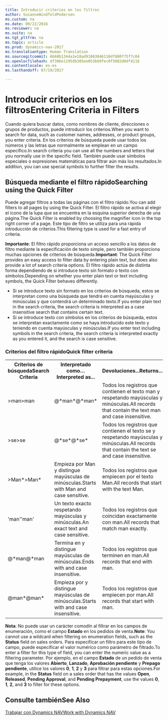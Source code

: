 ```yaml
---
title: Introducir criterios en los filtros
author: SusanneWindfeldPedersen
ms.custom: na
ms.date: 09/22/2016
ms.reviewer: na
ms.suite: na
ms.tgt_pltfrm: na
ms.topic: article
ms.prod: dynamics-nav-2017
ms.translationtype: Human Translation
ms.sourcegitcommit: 6b60b1344a1e18ad91863046110df880f75f7c04
ms.openlocfilehash: df386e1195db385ee053b69fec0f5082d8df4116
ms.contentlocale: es-es
ms.lasthandoff: 07/19/2017

---
```


# <a name="entering-criteria-in-filters"></a><span data-ttu-id="dae54-102">Introducir criterios en los filtros</span><span class="sxs-lookup"><span data-stu-id="dae54-102">Entering Criteria in Filters</span></span>
<span data-ttu-id="dae54-103">Cuando quiera buscar datos, como nombres de cliente, direcciones o grupos de productos, puede introducir los criterios.</span><span class="sxs-lookup"><span data-stu-id="dae54-103">When you want to search for data, such as customer names, addresses, or product groups, you enter criteria.</span></span> <span data-ttu-id="dae54-104">En los criterios de búsqueda puede usar todos los números y las letras que normalmente se emplean en un campo específico.</span><span class="sxs-lookup"><span data-stu-id="dae54-104">In search criteria you can use all the numbers and letters that you normally use in the specific field.</span></span> <span data-ttu-id="dae54-105">También puede usar símbolos especiales o expresiones matemáticas para filtrar aún más los resultados.</span><span class="sxs-lookup"><span data-stu-id="dae54-105">In addition, you can use special symbols to further filter the results.</span></span>

## <a name="searching-using-the-quick-filter"></a><span data-ttu-id="dae54-106">Búsqueda mediante el filtro rápido</span><span class="sxs-lookup"><span data-stu-id="dae54-106">Searching using the Quick Filter</span></span>
<span data-ttu-id="dae54-107">Puede agregar filtros a todas las páginas con el filtro rápido.</span><span class="sxs-lookup"><span data-stu-id="dae54-107">You can add filters to all pages by using the Quick Filter.</span></span> <span data-ttu-id="dae54-108">El filtro rápido se activa al elegir el icono de la lupa que se encuentra en la esquina superior derecha de una página.</span><span class="sxs-lookup"><span data-stu-id="dae54-108">The Quick Filter is enabled by choosing the magnifier icon in the top right corner of a page.</span></span> <span data-ttu-id="dae54-109">Este tipo de filtro se utiliza para una rápida introducción de criterios.</span><span class="sxs-lookup"><span data-stu-id="dae54-109">This filtering type is used for a fast entry of criteria.</span></span>

<span data-ttu-id="dae54-110">**Importante**: El filtro rápido proporciona un acceso sencillo a los datos de filtro mediante la especificación de texto simple, pero también proporciona muchas opciones de criterios de búsqueda.</span><span class="sxs-lookup"><span data-stu-id="dae54-110">**Important**: The Quick Filter provides an easy access to filter data by entering plain text, but does also provide a lot of search criteria options.</span></span> <span data-ttu-id="dae54-111">El filtro rápido actúa de distinta forma dependiendo de si introduce texto sin formato o texto con símbolos.</span><span class="sxs-lookup"><span data-stu-id="dae54-111">Depending on whether you enter plain text or text including symbols, the Quick Filter behaves differently.</span></span>  
- <span data-ttu-id="dae54-112">Si se introduce texto sin formato en los criterios de búsqueda, estos se interpretan como una búsqueda que tendrá en cuenta mayúsculas y minúsculas y que contendrá un determinado texto.</span><span class="sxs-lookup"><span data-stu-id="dae54-112">If you enter plain text in the search criteria, the search criteria is interpreted as a case insensitive search that contains certain text.</span></span>  
- <span data-ttu-id="dae54-113">Si se introduce texto con símbolos en los criterios de búsqueda, estos se interpretan exactamente como se haya introducido este texto y teniendo en cuenta mayúsculas y minúsculas.</span><span class="sxs-lookup"><span data-stu-id="dae54-113">If you enter text including symbols in the search criteria, the search criteria is interpreted exactly as you entered it, and the search is case sensitive.</span></span>

### <a name="quick-filter-criteria"></a><span data-ttu-id="dae54-114">Criterios del filtro rápido</span><span class="sxs-lookup"><span data-stu-id="dae54-114">Quick filter criteria</span></span>
<!-- html syntax because symbols conflict with MarkDown syntax -->
<TABLE>
  <TR>
    <TH><span data-ttu-id="dae54-115">Criterios de búsqueda</span><span class="sxs-lookup"><span data-stu-id="dae54-115">Search Criteria</span></span></TH>
    <TH><span data-ttu-id="dae54-116">Interpretado como…</span><span class="sxs-lookup"><span data-stu-id="dae54-116">Interpreted as...</span></span></TH>
    <TH><span data-ttu-id="dae54-117">Devoluciones...</span><span class="sxs-lookup"><span data-stu-id="dae54-117">Returns...</span></span></TH>
  </TR>
  <TR>
    <TD><span data-ttu-id="dae54-118">>man</span><span class="sxs-lookup"><span data-stu-id="dae54-118">>man</span></span></TD>
    <TD><span data-ttu-id="dae54-119">@*man*</span><span class="sxs-lookup"><span data-stu-id="dae54-119">@*man*</span></span></TD>
    <TD><span data-ttu-id="dae54-120">Todos los registros que contienen el texto man y respetando mayúsculas y minúsculas.</span><span class="sxs-lookup"><span data-stu-id="dae54-120">All records that contain the text man and case insensitive.</span></span></TD>
  </TR>
  <TR>
    <TD><span data-ttu-id="dae54-121">>se</span><span class="sxs-lookup"><span data-stu-id="dae54-121">>se</span></span></TD>
    <TD><span data-ttu-id="dae54-122">@*se*</span><span class="sxs-lookup"><span data-stu-id="dae54-122">@*se*</span></span></TD>
    <TD><span data-ttu-id="dae54-123">Todos los registros que contienen el texto se y respetando mayúsculas y minúsculas.</span><span class="sxs-lookup"><span data-stu-id="dae54-123">All records that contain the text se and case insensitive.</span></span></TD>
  </TR>
  <TR>
    <TD><span data-ttu-id="dae54-124">>Man*</span><span class="sxs-lookup"><span data-stu-id="dae54-124">>Man*</span></span></TD>
    <TD><span data-ttu-id="dae54-125">Empieza por Man y distingue mayúsculas de minúsculas.</span><span class="sxs-lookup"><span data-stu-id="dae54-125">Starts with Man and case sensitive.</span></span></TD>
    <TD><span data-ttu-id="dae54-126">Todos los registros que empiecen por el texto Man.</span><span class="sxs-lookup"><span data-stu-id="dae54-126">All records that start with the text Man.</span></span></TD>
  </TR>
  <TR>
    <TD><span data-ttu-id="dae54-127">'man'</span><span class="sxs-lookup"><span data-stu-id="dae54-127">'man'</span></span></TD>
    <TD><span data-ttu-id="dae54-128">Un texto exacto respetando mayúsculas y minúsculas.</span><span class="sxs-lookup"><span data-stu-id="dae54-128">An exact text and case sensitive.</span></span></TD>
    <TD><span data-ttu-id="dae54-129">Todos los registros que coincidan exactamente con man.</span><span class="sxs-lookup"><span data-stu-id="dae54-129">All records that match man exactly.</span></span></TD>
  </TR>
  <TR>
    <TD><span data-ttu-id="dae54-130">@*man</span><span class="sxs-lookup"><span data-stu-id="dae54-130">@*man</span></span></TD>
    <TD><span data-ttu-id="dae54-131">Termina en y distingue mayúsculas de minúsculas.</span><span class="sxs-lookup"><span data-stu-id="dae54-131">Ends with and case insensitive.</span></span></TD>
    <TD><span data-ttu-id="dae54-132">Todos los registros que terminen en man.</span><span class="sxs-lookup"><span data-stu-id="dae54-132">All records that end with man.</span></span></TD>
  </TR>
  <TR>
    <TD><span data-ttu-id="dae54-133">@man*</span><span class="sxs-lookup"><span data-stu-id="dae54-133">@man*</span></span></TD>
    <TD><span data-ttu-id="dae54-134">Empieza por y distingue mayúsculas de minúsculas.</span><span class="sxs-lookup"><span data-stu-id="dae54-134">Starts with and case insensitive.</span></span></TD>
    <TD><span data-ttu-id="dae54-135">Todos los registros que empiecen por man.</span><span class="sxs-lookup"><span data-stu-id="dae54-135">All records that start with man.</span></span></TD>
  </TR>
</TABLE>

<span data-ttu-id="dae54-136">**Nota**: No puede usar un carácter comodín al filtrar en los campos de enumeración, como el campo **Estado** en los pedidos de venta.</span><span class="sxs-lookup"><span data-stu-id="dae54-136">**Note**: You cannot use a wildcard when filtering on enumeration fields, such as the **Status** field on sales orders.</span></span> <span data-ttu-id="dae54-137">Para especificar un filtro para este tipo de campo, puede especificar el valor numérico como parámetro de filtrado.</span><span class="sxs-lookup"><span data-stu-id="dae54-137">To enter a filter for this type of field, you can enter the numeric value as a filtering parameter.</span></span> <span data-ttu-id="dae54-138">Por ejemplo, en el campo **Estado** de un pedido de venta que tenga los valores **Abierto**, **Lanzado**, **Aprobación pendiente** y **Prepago pendiente**, utilice los valores **0**, **1**, **2** y **3** para filtrar para estas opciones.</span><span class="sxs-lookup"><span data-stu-id="dae54-138">For example, in the **Status** field on a sales order that has the values **Open**, **Released**, **Pending Approval**, and **Pending Prepayment**, use the values **0**, **1**, **2**, and **3** to filter for these options.</span></span>  

## <a name="see-also"></a><span data-ttu-id="dae54-139">Consulte también</span><span class="sxs-lookup"><span data-stu-id="dae54-139">See Also</span></span>
[<span data-ttu-id="dae54-140">Trabajar con Dynamics NAV</span><span class="sxs-lookup"><span data-stu-id="dae54-140">Work with Dynamics NAV</span></span>](ui-work-product.md)

